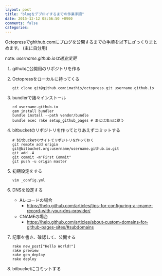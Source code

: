 ```yaml
---
layout: post
title: "blogをデプロイするまでの作業手順"
date: 2015-12-12 08:56:50 +0900
comments: false
categories:
---
```


Octopressでghithub.comにブログを公開するまでの手順を以下にざっくりまとめます。
(主に自分用)

note: _username.github.ioは適宜変更_

1. githubに公開用のリポジトリを作る

1. Octopressをローカルに持ってくる

    ```
    git clone git@github.com:imathis/octopress.git username.github.io
    ```

1. bundlerで諸々インストール

    ```
    cd username.github.io
    gem install bundler
    bundle install --path vendor/bundle
    bundle exec rake setup_github_pages # あとは表示に従う
    ```

1. bitbucketのリポジトリを作ってとりあえずコミットする

    ```
    # bitbucketのサイトでリポジトリを作っておく
    git remote add origin git@bitbucket.org:username/username.github.io.git
    git add -A
    git commit -m"First Commit"
    git push -u origin master
    ```

1. 初期設定をする

    ```
    vim _config.yml
    ```

1. DNSを設定する
    - Aレコードの場合
        - https://help.github.com/articles/tips-for-configuring-a-cname-record-with-your-dns-provider/
    - CNAMEの場合
        - https://help.github.com/articles/about-custom-domains-for-github-pages-sites/#subdomains

1. 記事を書き、確認して、公開する

    ```
    rake new_post["Hello World!"]
    rake preview
    rake gen_deploy
    rake deploy
    ```

1. bitbucketにコミットする

